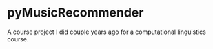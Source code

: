 # pyMusicRecommender
A course project I did couple years ago for a computational linguistics course.
